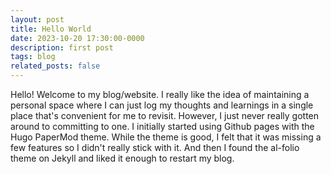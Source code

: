 ```yaml
---
layout: post
title: Hello World
date: 2023-10-20 17:30:00-0000
description: first post
tags: blog
related_posts: false
---
```


Hello! Welcome to my blog/website. I really like the idea of maintaining a personal space where I can just log my thoughts and learnings
in a single place that's convenient for me to revisit. However, I just never really gotten around to committing to one. I initially started 
using Github pages with the Hugo PaperMod theme. While the theme is good, I felt that it was missing a few features so I didn't really stick 
with it. And then I found the al-folio theme on Jekyll and liked it enough to restart my blog.
